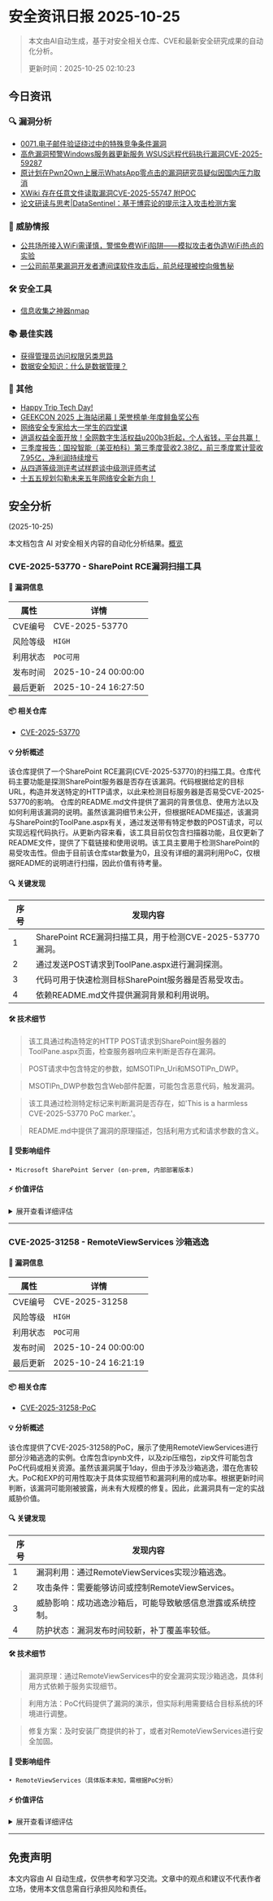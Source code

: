 
# 安全资讯日报 2025-10-25

> 本文由AI自动生成，基于对安全相关仓库、CVE和最新安全研究成果的自动化分析。
> 
> 更新时间：2025-10-25 02:10:23

<!-- more -->

## 今日资讯

### 🔍 漏洞分析

* [0071.电子邮件验证绕过中的特殊竞争条件漏洞](https://mp.weixin.qq.com/s?__biz=MzA4NDQ5NTU0MA==&mid=2647691157&idx=1&sn=c1a07f302d1ad7f6b9d64dbc7437cfbd)
* [高危漏洞预警Windows服务器更新服务 WSUS远程代码执行漏洞CVE-2025-59287](https://mp.weixin.qq.com/s?__biz=MzI3NzMzNzE5Ng==&mid=2247490902&idx=1&sn=4543d915a05a12314730d0a34fd61183)
* [原计划在Pwn2Own上展示WhatsApp零点击的漏洞研究员疑似因国内压力取消](https://mp.weixin.qq.com/s?__biz=MzU0MzgyMzM2Nw==&mid=2247486575&idx=1&sn=d25ff0744b82c964d7b5dbaad1a5560e)
* [XWiki 存在任意文件读取漏洞CVE-2025-55747 附POC](https://mp.weixin.qq.com/s?__biz=MzIxMjEzMDkyMA==&mid=2247489428&idx=1&sn=b2199af15b8e27895d45c3331e36adf4)
* [论文研读与思考|DataSentinel：基于博弈论的提示注入攻击检测方案](https://mp.weixin.qq.com/s?__biz=MzU4NjcxMTY3Mg==&mid=2247486627&idx=1&sn=ba0ed398cfc8a88f8bf6e0bfb64c4c40)

### 🎯 威胁情报

* [公共场所接入WiFi需谨慎，警惕免费WiFi陷阱——模拟攻击者伪造WiFi热点的实验](https://mp.weixin.qq.com/s?__biz=MzE5ODQ0ODQ3NA==&mid=2247483900&idx=1&sn=cd76c1c540b87b6a817e773f493a8bb3)
* [一公司前苹果漏洞开发者遭间谍软件攻击后，前总经理被控向俄售秘](https://mp.weixin.qq.com/s?__biz=MzAxOTM1MDQ1NA==&mid=2451183133&idx=1&sn=f6d8dd97959f98182f87550821ef0252)

### 🛠️ 安全工具

* [信息收集之神器nmap](https://mp.weixin.qq.com/s?__biz=MzkyMjYxMDM4MA==&mid=2247484184&idx=1&sn=b79a7b4f35632913925ba119c063d5b3)

### 📚 最佳实践

* [获得管理员访问权限另类思路](https://mp.weixin.qq.com/s?__biz=MzIzMTIzNTM0MA==&mid=2247498457&idx=1&sn=2d399e98b6b1a5e67aa3910a907e2cdd)
* [数据安全知识：什么是数据管理？](https://mp.weixin.qq.com/s?__biz=Mzg2NjY2MTI3Mg==&mid=2247502383&idx=2&sn=857ba514941c6d619e50467144d562d4)

### 📌 其他

* [Happy Trip Tech Day!](https://mp.weixin.qq.com/s?__biz=MjM5MDI3MjA5MQ==&mid=2697276889&idx=1&sn=34125db65717248000b5bfccc0a2c1f2)
* [GEEKCON 2025 上海站闭幕丨荣誉榜单·年度鲱鱼奖公布](https://mp.weixin.qq.com/s?__biz=Mzk0NzQ5MDYyNw==&mid=2247492767&idx=1&sn=b8ec9a121f62eea830dfc5a9a10d623b)
* [网络安全专家给大一学生的四堂课](https://mp.weixin.qq.com/s?__biz=MzAxOTk3NTg5OQ==&mid=2247493353&idx=1&sn=c416ccdc87885096a8f04540fc0d4dda)
* [逍遥权益全面开放！全网数字生活权益u200b3折起，个人省钱，平台共赢！](https://mp.weixin.qq.com/s?__biz=Mzk0NTc2MTMxNQ==&mid=2247484935&idx=1&sn=70a3bff5d63216f323cb020dbbc4b4f7)
* [三季度报告：国投智能（美亚柏科）第三季度营收2.38亿，前三季度累计营收7.95亿，净利润持续增亏](https://mp.weixin.qq.com/s?__biz=MzUzNjkxODE5MA==&mid=2247494592&idx=1&sn=99c3b755f377e92b0d2e12321debb4ba)
* [从四道等级测评考试样题谈中级测评师考试](https://mp.weixin.qq.com/s?__biz=Mzg2NjY2MTI3Mg==&mid=2247502383&idx=1&sn=4f2aee744123e2fc0d4f39e9e0c4b391)
* [十五五规划勾勒未来五年网络安全新方向！](https://mp.weixin.qq.com/s?__biz=Mzg3NTUzOTg3NA==&mid=2247516580&idx=1&sn=ff1a1996823bd240a761143efb59809f)

## 安全分析
(2025-10-25)

本文档包含 AI 对安全相关内容的自动化分析结果。[概览](https://blog.897010.xyz/c/today)


### CVE-2025-53770 - SharePoint RCE漏洞扫描工具

#### 📌 漏洞信息

| 属性 | 详情 |
|------|------|
| CVE编号 | CVE-2025-53770 |
| 风险等级 | `HIGH` |
| 利用状态 | `POC可用` |
| 发布时间 | 2025-10-24 00:00:00 |
| 最后更新 | 2025-10-24 16:27:50 |

#### 📦 相关仓库

- [CVE-2025-53770](https://github.com/fentnttntnt/CVE-2025-53770)

#### 💡 分析概述

该仓库提供了一个SharePoint RCE漏洞(CVE-2025-53770)的扫描工具。仓库代码主要功能是探测SharePoint服务器是否存在该漏洞。代码根据给定的目标URL，构造并发送特定的HTTP请求，以此来检测目标服务器是否易受CVE-2025-53770的影响。 仓库的README.md文件提供了漏洞的背景信息、使用方法以及如何利用该漏洞的说明。虽然该漏洞细节未公开，但根据README描述，该漏洞与SharePoint的ToolPane.aspx有关，通过发送带有特定参数的POST请求，可以实现远程代码执行。从更新内容来看，该工具目前仅包含扫描器功能，且仅更新了README文件，提供了下载链接和使用说明。该工具主要用于检测SharePoint的易受攻击性。但由于目前该仓库star数量为0，且没有详细的漏洞利用PoC，仅根据README的说明进行扫描，因此价值有待考量。

#### 🔍 关键发现

| 序号 | 发现内容 |
|------|----------|
| 1 | SharePoint RCE漏洞扫描工具，用于检测CVE-2025-53770漏洞。 |
| 2 | 通过发送POST请求到ToolPane.aspx进行漏洞探测。 |
| 3 | 代码可用于快速检测目标SharePoint服务器是否易受攻击。 |
| 4 | 依赖README.md文件提供漏洞背景和利用说明。 |

#### 🛠️ 技术细节

> 该工具通过构造特定的HTTP POST请求到SharePoint服务器的ToolPane.aspx页面，检查服务器响应来判断是否存在漏洞。

> POST请求中包含特定的参数，如MSOTlPn_Uri和MSOTlPn_DWP。

> MSOTlPn_DWP参数包含Web部件配置，可能包含恶意代码，触发漏洞。

> 该工具通过检测特定标记来判断漏洞是否存在，如'This is a harmless CVE-2025-53770 PoC marker.'。

> README.md中提供了漏洞的原理描述，包括利用方式和请求参数的含义。


#### 🎯 受影响组件

```
• Microsoft SharePoint Server (on-prem, 内部部署版本)
```

#### ⚡ 价值评估

<details>
<summary>展开查看详细评估</summary>

该工具虽然star数量为0，但提供了SharePoint RCE漏洞（CVE-2025-53770）的检测功能，结合README的说明，可以帮助安全研究人员和管理员快速检测SharePoint服务器的安全性，并为进一步的漏洞分析和修复提供基础。考虑到SharePoint的广泛应用，该工具具有一定的实用价值。
</details>

---

### CVE-2025-31258 - RemoteViewServices 沙箱逃逸

#### 📌 漏洞信息

| 属性 | 详情 |
|------|------|
| CVE编号 | CVE-2025-31258 |
| 风险等级 | `HIGH` |
| 利用状态 | `POC可用` |
| 发布时间 | 2025-10-24 00:00:00 |
| 最后更新 | 2025-10-24 16:21:19 |

#### 📦 相关仓库

- [CVE-2025-31258-PoC](https://github.com/sureshkumarsat/CVE-2025-31258-PoC)

#### 💡 分析概述

该仓库提供了CVE-2025-31258的PoC，展示了使用RemoteViewServices进行部分沙箱逃逸的实例。仓库包含ipynb文件，以及zip压缩包，zip文件可能包含PoC代码或相关资源。虽然该漏洞属于1day，但由于涉及沙箱逃逸，潜在危害较大。PoC和EXP的可用性取决于具体实现细节和漏洞利用的成功率。根据更新时间判断，该漏洞可能刚被披露，尚未有大规模的修复。因此，此漏洞具有一定的实战威胁价值。

#### 🔍 关键发现

| 序号 | 发现内容 |
|------|----------|
| 1 | 漏洞利用：通过RemoteViewServices实现沙箱逃逸。 |
| 2 | 攻击条件：需要能够访问或控制RemoteViewServices。 |
| 3 | 威胁影响：成功逃逸沙箱后，可能导致敏感信息泄露或系统控制。 |
| 4 | 防护状态：漏洞发布时间较新，补丁覆盖率较低。 |

#### 🛠️ 技术细节

> 漏洞原理：通过RemoteViewServices中的安全漏洞实现沙箱逃逸，具体利用方式依赖于服务实现细节。

> 利用方法：PoC代码提供了漏洞的演示，但实际利用需要结合目标系统的环境进行调整。

> 修复方案：及时安装厂商提供的补丁，或者对RemoteViewServices进行安全加固。


#### 🎯 受影响组件

```
• RemoteViewServices（具体版本未知，需根据PoC分析）
```

#### ⚡ 价值评估

<details>
<summary>展开查看详细评估</summary>

该漏洞属于1day，且涉及沙箱逃逸，危害程度较高。虽然利用难度可能较高，但一旦成功，后果严重。由于补丁覆盖率较低，因此具有一定的实战威胁价值。
</details>

---


## 免责声明
本文内容由 AI 自动生成，仅供参考和学习交流。文章中的观点和建议不代表作者立场，使用本文信息需自行承担风险和责任。
